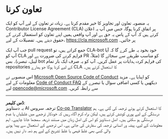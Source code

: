 <!--
CO_OP_TRANSLATOR_METADATA:
{
  "original_hash": "61aff2b3273d4ab66709493b43f91ca1",
  "translation_date": "2025-08-27T08:18:17+00:00",
  "source_file": "CONTRIBUTING.md",
  "language_code": "ur"
}
-->
# تعاون کرنا

یہ منصوبہ تعاون اور تجاویز کا خیر مقدم کرتا ہے۔ زیادہ تر تعاون کے لیے آپ کو ایک Contributor License Agreement (CLA) پر اتفاق کرنا ہوگا، جس میں آپ یہ اعلان کرتے ہیں کہ آپ کے پاس یہ حق ہے اور آپ واقعی ہمیں اپنے تعاون کو استعمال کرنے کے حقوق دیتے ہیں۔ تفصیلات کے لیے، https://cla.microsoft.com پر جائیں۔

جب آپ ایک pull request جمع کراتے ہیں، تو CLA-bot خود بخود یہ طے کرے گا کہ آیا آپ کو CLA فراہم کرنے کی ضرورت ہے اور PR کو مناسب طریقے سے سجائے گا (مثلاً، لیبل، تبصرہ)۔ بس bot کی فراہم کردہ ہدایات پر عمل کریں۔ آپ کو یہ صرف ایک بار تمام repositories کے لیے کرنا ہوگا جو ہمارے CLA کا استعمال کرتے ہیں۔

اس منصوبے نے [Microsoft Open Source Code of Conduct](https://opensource.microsoft.com/codeofconduct/) کو اپنایا ہے۔ مزید معلومات کے لیے [Code of Conduct FAQ](https://opensource.microsoft.com/codeofconduct/faq/) دیکھیں یا کسی اضافی سوال یا تبصرے کے لیے [opencode@microsoft.com](mailto:opencode@microsoft.com) سے رابطہ کریں۔

---

**ڈس کلیمر**:  
یہ دستاویز AI ترجمہ سروس [Co-op Translator](https://github.com/Azure/co-op-translator) کا استعمال کرتے ہوئے ترجمہ کی گئی ہے۔ ہم درستگی کے لیے پوری کوشش کرتے ہیں، لیکن براہ کرم آگاہ رہیں کہ خودکار ترجمے میں غلطیاں یا عدم درستگی ہو سکتی ہیں۔ اصل دستاویز کو اس کی اصل زبان میں مستند ذریعہ سمجھا جانا چاہیے۔ اہم معلومات کے لیے، پیشہ ور انسانی ترجمہ کی سفارش کی جاتی ہے۔ اس ترجمے کے استعمال سے پیدا ہونے والی کسی بھی غلط فہمی یا غلط تشریح کے لیے ہم ذمہ دار نہیں ہیں۔